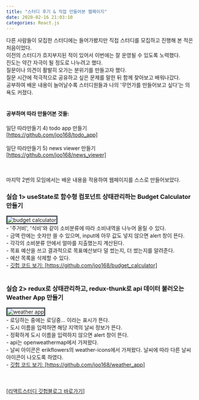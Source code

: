 ```yaml
---
title: "스터디 후기 & 직접 만들어본 웹페이지"
date: 2020-02-16 21:03:10
categories: React.js
---
```


다른 사람들이 모집한 스터디에는 들어가봤지만 직접 스터디를 모집하고 진행해 본 적은 처음이었다.<br>
이전의 스터디가 흐지부지된 적이 있어서 이번에는 잘 운영될 수 있도록 노력했다.<br>
진도는 약간 자극이 될 정도로 나누려고 했다.<br>
질문이나 의견이 활발히 오가는 분위기를 만들고자 했다.<br>
질문 시간에 적극적으로 공유하고 싶은 문제를 말한 뒤 함께 찾아보고 배워나갔다.<br>
공부하여 배운 내용이 늘어날수록 스터디원들과 나의 '무언가를 만들어보고 싶다'는 의욕도 커졌다.<br><br>

#### 공부하며 따라 만들어본 것들:

일단 따라만들기 4) todo app 만들기<br>
<a href="https://github.com/joo168/todo_app"> [https://github.com/joo168/todo_app]</a>
<br><br>
일단 따라만들기 5) news viewer 만들기<br>
<a href="https://github.com/joo168/news_viewer"> [https://github.com/joo168/news_viewer]</a>
<br><br><br>

마지막 2번의 모임에서는 배운 내용을 적용하여 웹페이지를 스스로 만들어보았다.<br>

### 실습 1> useState로 함수형 컴포넌트 상태관리하는 Budget Calculator 만들기<br>

<img src="https://yujoo168.github.io/assets/budget_calculator.png" alt="budget calculator" style="border: 3px solid #495057;">
<br>
- '주거비', '식비'와 같이 소비분류에 따라 소비내역을 나누어 올릴 수 있다.<br>
- 금액 란에는 숫자만 쓸 수 있으며, input에 아무 값도 넣지 않으면 alert 창이 뜬다.<br>
- 각각의 소비분류 안에서 얼마를 지출했는지 계산된다.<br>
- 목표 예산을 쓰고 결과적으로 목표예산보다 덜 썼는지, 더 썼는지를 알려준다.<br>
- 예산 목록을 삭제할 수 있다.<br>
- <a href="https://github.com/joo168/budget_calculator"> 깃헙 코드 보기: [https://github.com/joo168/budget_calculator]</a>
  <br><br>

### 실습 2> redux로 상태관리하고, redux-thunk로 api 데이터 불러오는 Weather App 만들기<br>

<img src="https://yujoo168.github.io/assets/weather_app.png" alt="weather app" style="border: 3px solid #495057;">
<br>
- 로딩하는 중에는 로딩중... 이라는 표시가 뜬다.<br>
- 도시 이름을 입력하면 해당 지역의 날씨 정보가 뜬다.<br>
- 정확하게 도시 이름을 입력하지 않으면 alert 창이 뜬다.<br>
- api는 openweathermap에서 가져왔다.<br>
- 날씨 아이콘은 erikflowers의 weather-icons에서 가져왔다. 날씨에 따라 다른 날씨 아이콘이 나오도록 하였다.<br>
- <a href="https://github.com/joo168/weather_app"> 깃헙 코드 보기: [https://github.com/joo168/weather_app]</a>
  <br><br>
<br>
<br>
<a href="https://2020winter-react.github.io/FireFours/"> [리액트스터디 깃헙블로그 바로가기]</a>
<br><br><br>
